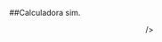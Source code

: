 ##Calculadora sim.

<div style="text-align:center">/>

[](https://github.com/carlosuhlmann/calculadora/blob/master/calc.gif)

</div>

